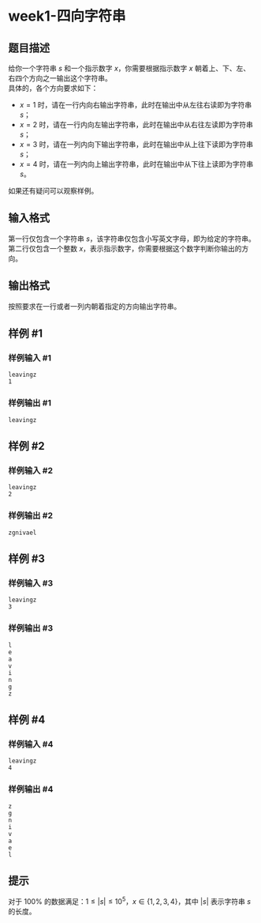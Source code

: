 # week1-四向字符串

## 题目描述

给你一个字符串 $s$ 和一个指示数字 $x$，你需要根据指示数字 $x$ 朝着上、下、左、右四个方向之一输出这个字符串。  
具体的，各个方向要求如下：  
- $x=1$ 时，请在一行内向右输出字符串，此时在输出中从左往右读即为字符串 $s$；
- $x=2$ 时，请在一行内向左输出字符串，此时在输出中从右往左读即为字符串 $s$；
- $x=3$ 时，请在一列内向下输出字符串，此时在输出中从上往下读即为字符串 $s$；
- $x=4$ 时，请在一列内向上输出字符串，此时在输出中从下往上读即为字符串 $s$。  

如果还有疑问可以观察样例。

## 输入格式

第一行仅包含一个字符串 $s$，该字符串仅包含小写英文字母，即为给定的字符串。  
第二行仅包含一个整数 $x$，表示指示数字，你需要根据这个数字判断你输出的方向。

## 输出格式

按照要求在一行或者一列内朝着指定的方向输出字符串。

## 样例 #1

### 样例输入 #1

```
leavingz
1
```

### 样例输出 #1

```
leavingz
```

## 样例 #2

### 样例输入 #2

```
leavingz
2
```

### 样例输出 #2

```
zgnivael
```

## 样例 #3

### 样例输入 #3

```
leavingz
3
```

### 样例输出 #3

```
l
e
a
v
i
n
g
z
```

## 样例 #4

### 样例输入 #4

```
leavingz
4
```

### 样例输出 #4

```
z
g
n
i
v
a
e
l
```

## 提示

对于 $100\%$  的数据满足：$1\le |s|\le 10^5$，$x\in\{1,2,3,4\}$，其中 $|s|$ 表示字符串 $s$ 的长度。